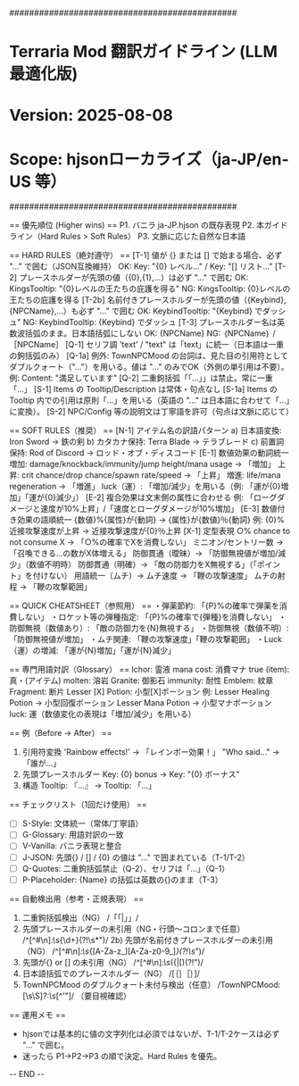 ##############################################
# Terraria Mod 翻訳ガイドライン (LLM最適化版)
# Version: 2025-08-08
# Scope: hjsonローカライズ（ja-JP/en-US 等）
##############################################

== 優先順位 (Higher wins) ==
P1. バニラ ja-JP.hjson の既存表現
P2. 本ガイドライン（Hard Rules > Soft Rules）
P3. 文脈に応じた自然な日本語

== HARD RULES（絶対遵守） ==
[T-1] 値が {} または [] で始まる場合、必ず "..." で囲む（JSON互換維持）
  OK: Key: "{0} レベル…" / Key: "[] リスト…"
[T-2] プレースホルダーが先頭の値（{0},{1},…）は必ず "..." で囲む
  OK: KingsTooltip: "{0}レベルの王たちの庇護を得る"
  NG: KingsTooltip: {0}レベルの王たちの庇護を得る
[T-2b] 名前付きプレースホルダーが先頭の値（{Keybind},{NPCName},…）も必ず "..." で囲む
  OK: KeybindTooltip: "{Keybind} でダッシュ"
  NG: KeybindTooltip: {Keybind} でダッシュ
[T-3] プレースホルダー名は英数波括弧のまま。日本語括弧にしない
  OK: {NPCName}
  NG: ｛NPCName｝ / ［NPCName］
[Q-1] セリフ調 'text' / "text" は「text」に統一（日本語は一重の鉤括弧のみ）
[Q-1a] 例外: TownNPCMood の台詞は、見た目の引用符としてダブルクォート（"…"）を用いる。値は "…" のみでOK（外側の単引用は不要）。
  例: Content: "満足しています"
[Q-2] 二重鉤括弧「「…」」は禁止。常に一重「…」
[S-1] Items の Tooltip/Description は常体・句点なし
[S-1a] Items の Tooltip 内での引用は原則「…」を用いる（英語の "…" は日本語に合わせて「…」に変換）。
[S-2] NPC/Config 等の説明文は丁寧語を許可（句点は文脈に応じて）

== SOFT RULES（推奨） ==
[N-1] アイテム名の訳語パターン
  a) 日本語変換: Iron Sword → 鉄の剣
  b) カタカナ保持: Terra Blade → テラブレード
  c) 前置詞保持: Rod of Discord → ロッド・オブ・ディスコード
[E-1] 数値効果の動詞統一
  増加: damage/knockback/immunity/jump height/mana usage → 「増加」
  上昇: crit chance/drop chance/spawn rate/speed → 「上昇」
  増進: life/mana regeneration → 「増進」
  luck（運）: 「増加/減少」を用いる（例: 「運が{0}増加」「運が{0}減少」）
[E-2] 複合効果は文末側の属性に合わせる
  例: 「ローグダメージと速度が10%上昇」/「速度とローグダメージが10%増加」
[E-3] 数値付き効果の語順統一
  {数値}%{属性}が{動詞} → {属性}が{数値}％{動詞}
  例: {0}%近接攻撃速度が上昇 → 近接攻撃速度が{0}％上昇
[X-1] 定型表現
  ○% chance to not consume X → 「○%の確率でXを消費しない」
  ミニオン/セントリー数 → 「召喚できる…の数がX体増える」
  防御貫通（曖昧）→ 「防御無視値が増加/減少」（数値不明時）
  防御貫通（明確）→ 「敵の防御力をX無視する」（「ポイント」を付けない）
  用語統一（ムチ）→
    ムチ速度 → 「鞭の攻撃速度」
    ムチの射程 → 「鞭の攻撃範囲」

== QUICK CHEATSHEET（参照用） ==
・弾薬節約: 「{P}%の確率で弾薬を消費しない」
・ロケット等の弾種指定: 「{P}%の確率で{弾種}を消費しない」
・防御無視（数値あり）: 「敵の防御力を{N}無視する」
・防御無視（数値不明）: 「防御無視値が増加」
・ムチ関連: 「鞭の攻撃速度」「鞭の攻撃範囲」
・Luck（運）の増減: 「運が{N}増加」「運が{N}減少」

== 専門用語対訳（Glossary） ==
Ichor: 霊液
mana cost: 消費マナ
true (item): 真・(アイテム)
molten: 溶岩
Granite: 御影石
immunity: 耐性
Emblem: 紋章
Fragment: 断片
Lesser [X] Potion: 小型[X]ポーション
  例: Lesser Healing Potion → 小型回復ポーション
      Lesser Mana Potion → 小型マナポーション
luck: 運（数値変化の表現は「増加/減少」を用いる）

== 例（Before → After） ==
1) 引用符変換
  'Rainbow effects!' → 「レインボー効果！」
  "Who said..." → 「誰が…」
2) 先頭プレースホルダー
  Key: {0} bonus → Key: "{0} ボーナス"
3) 構造
  Tooltip: 『…』 → Tooltip: 「…」

== チェックリスト（1回だけ使用） ==
- [ ] S-Style: 文体統一（常体/丁寧語）
- [ ] G-Glossary: 用語対訳の一致
- [ ] V-Vanilla: バニラ表現と整合
- [ ] J-JSON: 先頭{} / [] / {0} の値は "..." で囲まれている（T-1/T-2）
- [ ] Q-Quotes: 二重鉤括弧禁止（Q-2）、セリフは「…」（Q-1）
- [ ] P-Placeholder: {Name} の括弧は英数の{}のまま（T-3）

== 自動検出用（参考・正規表現） ==
1) 二重鉤括弧検出（NG）
  /「「|」」/
2) 先頭プレースホルダーの未引用（NG・行頭～コロンまで任意）
  /^[^#\n]*:\s*\{\d+\}(?!\s*\")/
2b) 先頭が名前付きプレースホルダーの未引用（NG）
  /^[^#\n]*:\s*\{[A-Za-z_][A-Za-z0-9_]*\}(?!\s*\")/
3) 先頭が{} or [] の未引用（NG）
  /^[^#\n]*:\s*(\{|\[)(?!\")/
4) 日本語括弧でのプレースホルダー（NG）
  /[｛］［｝]/
5) TownNPCMood のダブルクォート未付与検出（任意）
  /TownNPCMood:[\s\S]*?:\s*[^'\"]/  （要目視確認）

== 運用メモ ==
- hjsonでは基本的に値の文字列化は必須ではないが、T-1/T-2ケースは必ず "..." で囲む。
- 迷ったら P1→P2→P3 の順で決定。Hard Rules を優先。

-- END --
